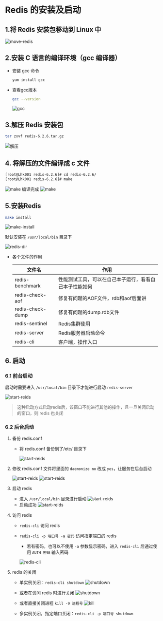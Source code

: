 ﻿
# Redis 的安装及启动

## 1.将 Redis 安装包移动到 Linux 中
![move-redis](../../static/img/redis/move-redis.png)

## 2.安装 C 语言的编译环境（gcc 编译器）
- 安装 gcc 命令
    ```bash
    yum install gcc
    ```
- 查看gcc版本
    ```bash
    gcc --version
    ```
  ![gcc](../../static/img/redis/gcc-version.png)
## 3.解压 Redis 安装包

```bash
tar zxvf redis-6.2.6.tar.gz 
```
![解压](../../static/img/redis/tar-reids.png)

## 4. 将解压的文件编译成 c 文件

```bash
[root@Lhk001 redis-6.2.6]# cd redis-6.2.6/
[root@Lhk001 redis-6.2.6]# make
```
![make](../../static/img/redis/make-1.png)
编译完成
![make](../../static/img/redis/make-2.png)

## 5.安装Redis
 
```bash
make install 
```

![make-install](../../static/img/redis/make-install.png)

默认安装在 `/usr/local/bin` 目录下

![redis-dir](../../static/img/redis/redis-dir.png)

- 各个文件的作用

  | 文件名 | 作用 |
  | --- | --- |
  | redis-benchmark | 性能测试工具，可以在自己本子运行，看看自己本子性能如何 |
  | redis-check-aof | 修复有问题的AOF文件，rdb和aof后面讲 |
  | redis-check-dump | 修复有问题的dump.rdb文件  |
  | redis-sentinel | Redis集群使用 |
  | redis-server | Redis服务器启动命令 |
  | redis-cli | 客户端，操作入口 |


## 6. 启动
### 6.1 前台启动
启动时需要进入 `/usr/local/bin` 目录下才能进行启动 `redis-server`

![start-reids](../../static/img/redis/start-reids.png)

> 这种启动方式启动redis后，该窗口不能进行其他的操作，且一旦关闭启动的窗口，则 redis 也关闭

### 6.2 后台启动
1. 备份 redis.conf 
   - 将 redis.conf 备份到了/etc/ 目录下
   
     ![start-reids](../../static/img/redis/start-reids-daemon-1.png)
   
2. 修改 redis.conf 文件将里面的 `daemonize no` 改成 `yes`，让服务在后台启动

   ![start-reids](../../static/img/redis/start-reids-daemon-2.png)
   ![start-reids](../../static/img/redis/start-reids-daemon-3.png)

3. 启动 redis
   - 进入 `/usr/local/bin` 目录进行启动
      ![start-reids](../../static/img/redis/start-reids-daemon-4.png)
   - 启动成功
      ![start-reids](../../static/img/redis/start-reids-daemon-5.png)

4. 访问 redis

   - `redis-cli` 访问 redis 
   - `redis-cli -p 端口号 -a 密码` 访问指定端口的 redis
     - 若有密码，也可以不使用 `-a` 参数显示密码，进入 `redis-cli` 后通过使用 `AUTH 密码` 输入密码
   
     ![redis-cli](../../static/img/redis/redis-cli.png)

5. redis 的关闭
   - 单实例关闭：`redis-cli shutdown`
     ![shutdown](../../static/img/redis/shutdown-1.png)
   - 或者在访问 redis 时进行关闭
     ![shutdown](../../static/img/redis/shutdown-2.png)
   - 或者直接关闭进程 `kill -9 进程号`
     ![kill](../../static/img/redis/kill.png)

   - 多实例关闭，指定端口关闭：`redis-cli -p 端口号 shutdown`
